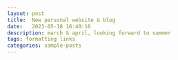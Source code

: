 ```yaml
---
layout: post
title:  New personal website & blog
date:   2023-05-18 16:40:16
description: march & april, looking forward to summer
tags: formatting links
categories: sample-posts
---
```

